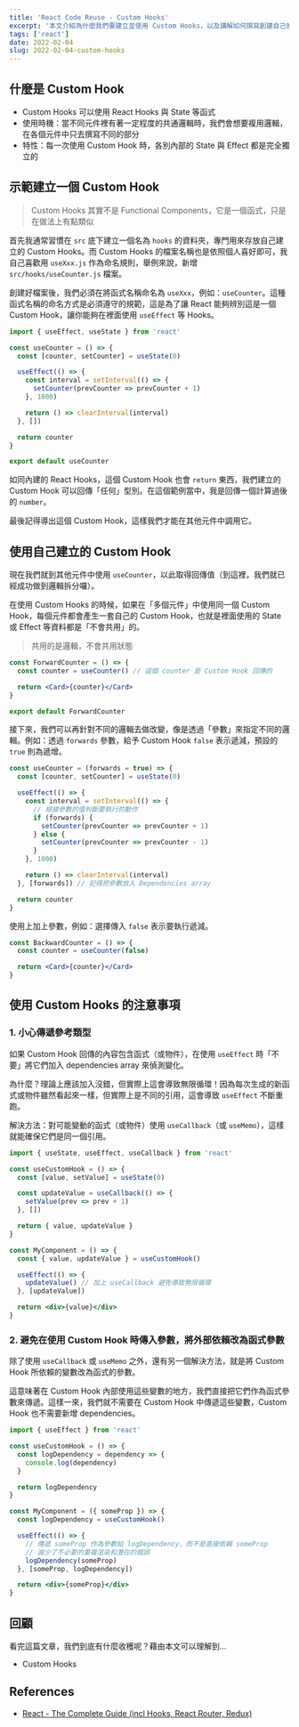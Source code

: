 ```yaml
---
title: 'React Code Reuse - Custom Hooks'
excerpt: '本文介紹為什麼我們要建立並使用 Custom Hooks，以及講解如何撰寫創建自己的 Hooks，讓我們在開發 React 專案時更好地複用各種邏輯與程式碼。'
tags: ['react']
date: 2022-02-04
slug: 2022-02-04-custom-hooks
---
```


## 什麼是 Custom Hook

- Custom Hooks 可以使用 React Hooks 與 State 等函式
- 使用時機：當不同元件裡有著一定程度的共通邏輯時，我們會想要複用邏輯，在各個元件中只去撰寫不同的部分
- 特性：每一次使用 Custom Hook 時，各別內部的 State 與 Effect 都是完全獨立的

## 示範建立一個 Custom Hook

> Custom Hooks 其實不是 Functional Components，它是一個函式，只是在做法上有點類似

首先我通常習慣在 `src` 底下建立一個名為 `hooks` 的資料夾，專門用來存放自己建立的 Custom Hooks。而 Custom Hooks 的檔案名稱也是依照個人喜好即可，我自己喜歡用 `useXxx.js` 作為命名規則，舉例來說，新增 `src/hooks/useCounter.js` 檔案。

創建好檔案後，我們必須在將函式名稱命名為 `useXxx`，例如：`useCounter`。這種函式名稱的命名方式是必須遵守的規範，這是為了讓 React 能夠辨別這是一個 Custom Hook，讓你能夠在裡面使用 `useEffect` 等 Hooks。

```jsx
import { useEffect, useState } from 'react'

const useCounter = () => {
  const [counter, setCounter] = useState(0)

  useEffect(() => {
    const interval = setInterval(() => {
      setCounter(prevCounter => prevCounter + 1)
    }, 1000)

    return () => clearInterval(interval)
  }, [])

  return counter
}

export default useCounter
```

如同內建的 React Hooks，這個 Custom Hook 也會 `return` 東西，我們建立的 Custom Hook 可以回傳「任何」型別。在這個範例當中，我是回傳一個計算過後的 `number`。

最後記得導出這個 Custom Hook，這樣我們才能在其他元件中調用它。

## 使用自己建立的 Custom Hook

現在我們就到其他元件中使用 `useCounter`，以此取得回傳值（到這裡，我們就已經成功做到邏輯拆分囉）。

在使用 Custom Hooks 的時候，如果在「多個元件」中使用同一個 Custom Hook，每個元件都會產生一套自己的 Custom Hook，也就是裡面使用的 State 或 Effect 等資料都是「不會共用」的。

> 共用的是邏輯，不會共用狀態

```jsx
const ForwardCounter = () => {
  const counter = useCounter() // 這個 counter 是 Custom Hook 回傳的

  return <Card>{counter}</Card>
}

export default ForwardCounter
```

接下來，我們可以再針對不同的邏輯去做改變，像是透過「參數」來指定不同的邏輯。例如：透過 `forwards` 參數，給予 Custom Hook `false` 表示遞減，預設的 `true` 則為遞增。

```jsx
const useCounter = (forwards = true) => {
  const [counter, setCounter] = useState(0)

  useEffect(() => {
    const interval = setInterval(() => {
      // 根據參數的值判斷要執行的動作
      if (forwards) {
        setCounter(prevCounter => prevCounter + 1)
      } else {
        setCounter(prevCounter => prevCounter - 1)
      }
    }, 1000)

    return () => clearInterval(interval)
  }, [forwards]) // 記得把參數放入 Dependencies array

  return counter
}
```

使用上加上參數，例如：選擇傳入 `false` 表示要執行遞減。

```jsx
const BackwardCounter = () => {
  const counter = useCounter(false)

  return <Card>{counter}</Card>
}
```

## 使用 Custom Hooks 的注意事項

### 1. 小心傳遞參考類型

如果 Custom Hook 回傳的內容包含函式（或物件），在使用 `useEffect` 時「不要」將它們加入 dependencies array 來偵測變化。

為什麼？理論上應該加入沒錯，但實際上這會導致無限循環！因為每次生成的新函式或物件雖然看起來一樣，但實際上是不同的引用，這會導致 `useEffect` 不斷重跑。

解決方法：對可能變動的函式（或物件）使用 `useCallback`（或 `useMemo`），這樣就能確保它們是同一個引用。

```jsx
import { useState, useEffect, useCallback } from 'react'

const useCustomHook = () => {
  const [value, setValue] = useState(0)

  const updateValue = useCallback(() => {
    setValue(prev => prev + 1)
  }, [])

  return { value, updateValue }
}

const MyComponent = () => {
  const { value, updateValue } = useCustomHook()

  useEffect(() => {
    updateValue() // 加上 useCallback 避免導致無限循環
  }, [updateValue])

  return <div>{value}</div>
}
```

### 2. 避免在使用 Custom Hook 時傳入參數，將外部依賴改為函式參數

除了使用 `useCallback` 或 `useMemo` 之外，還有另一個解決方法，就是將 Custom Hook 所依賴的變數改為函式的參數。

這意味著在 Custom Hook 內部使用這些變數的地方，我們直接把它們作為函式參數來傳遞。這樣一來，我們就不需要在 Custom Hook 中傳遞這些變數，Custom Hook 也不需要新增 dependencies。

```jsx
import { useEffect } from 'react'

const useCustomHook = () => {
  const logDependency = dependency => {
    console.log(dependency)
  }

  return logDependency
}

const MyComponent = ({ someProp }) => {
  const logDependency = useCustomHook()

  useEffect(() => {
    // 傳遞 someProp 作為參數給 logDependency，而不是直接依賴 someProp
    // 減少了不必要的重複渲染和潛在的錯誤
    logDependency(someProp)
  }, [someProp, logDependency])

  return <div>{someProp}</div>
}
```

## 回顧

看完這篇文章，我們到底有什麼收穫呢？藉由本文可以理解到…

- Custom Hooks

## References

- [React - The Complete Guide (incl Hooks, React Router, Redux)](https://www.udemy.com/course/react-the-complete-guide-incl-redux/)
